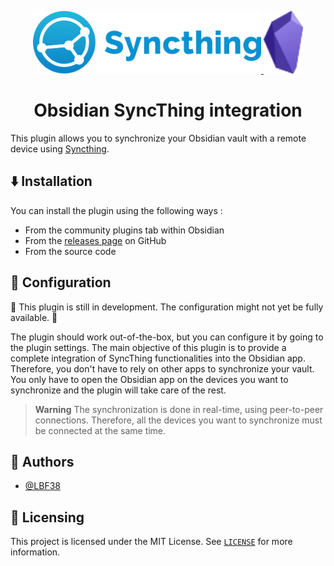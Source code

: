 <p align=center>
 <a href="https://github.com/lbf38/obsidian-syncthing-integration">
  <img src="assets/syncthing-logo-horizontal.svg" height=100>
  <img src="assets/Obsidian_software_logo.svg" height=100>
 </a>
 <h1 align=center>Obsidian SyncThing integration</h1>
</p>

This plugin allows you to synchronize your Obsidian vault with a remote device using [Syncthing](https://syncthing.net/).

## :arrow_down: Installation

You can install the plugin using the following ways :

- From the community plugins tab within Obsidian
- From the [releases page](https://github.com/lbf38/obsidian-syncthing-integration/releases) on GitHub
- From the source code

## :wrench: Configuration

:construction: This plugin is still in development. The configuration might not yet be fully available. :construction:

The plugin should work out-of-the-box, but you can configure it by going to the plugin settings. The main objective of this plugin is to provide a complete integration of SyncThing functionalities into the Obsidian app. Therefore, you don't have to rely on other apps to synchronize your vault. You only have to open the Obsidian app on the devices you want to synchronize and the plugin will take care of the rest.

> **Warning**
> The synchronization is done in real-time, using peer-to-peer connections. Therefore, all the devices you want to synchronize must be connected at the same time.

## :busts_in_silhouette: Authors

- [@LBF38](https://github.com/lbf38)

## :memo: Licensing

This project is licensed under the MIT License. See [`LICENSE`](LICENSE) for more information.
